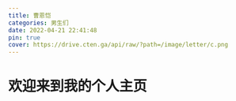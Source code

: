 ```yaml
---
title: 曹恩恺
categories: 男生们
date: 2022-04-21 22:41:48
pin: true
cover: https://drive.cten.ga/api/raw/?path=/image/letter/c.png
---
```

# 欢迎来到我的个人主页